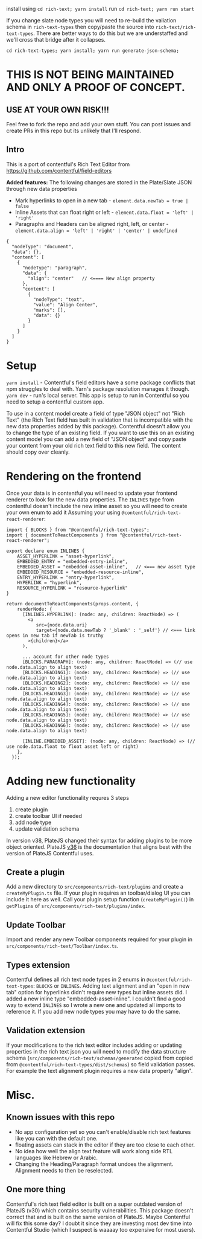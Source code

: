 install using `cd rich-text; yarn install`
run `cd rich-text; yarn run start`

If you change slate node types you will need to re-build the valiation schema in `rich-text-types` then copy/paste the source into `rich-text/rich-text-types`. There are better ways to do this but we are understaffed and we'll cross that bridge after it collapses.

`cd rich-text-types; yarn install; yarn run generate-json-schema;` 


# THIS IS NOT BEING MAINTAINED AND ONLY A PROOF OF CONCEPT.
## USE AT YOUR OWN RISK!!!
Feel free to fork the repo and add your own stuff. 
You can post issues and create PRs in this repo but its unlikely that I'll respond.

## Intro
This is a port of contentful's Rich Text Editor from https://github.com/contentful/field-editors

**Added features:**
The following changes are stored in the Plate/Slate JSON through new data properties
* Mark hyperlinks to open in a new tab - `element.data.newTab = true | false`
* Inline Assets that can float right or left - `element.data.float = 'left' | 'right'`
* Paragraphs and Headers can be aligned right, left, or center - `element.data.align = 'left' | 'right' | 'center' | undefined`

```
{
  "nodeType": "document",
  "data": {},
  "content": [
    {
      "nodeType": "paragraph",
      "data": {
        "align": "center"   // <==== New align property
      },
      "content": [
        {
          "nodeType": "text",
          "value": "Align Center",
          "marks": [],
          "data": {}
        }
      ]
    }
  ]
}
```

# Setup
`yarn install` - Contentful's field editors have a some package conflicts that npm struggles to deal with. Yarn's package resolution manages it though.
`yarn dev` - run's local server. This app is setup to run in Contentful so you need to setup a contentful custom app.

To use in a content model create a field of type "JSON object" not "Rich Text" (the Rich Text field has built in validation that is incompatible with the new data properties added by this package). Contentful doesn't allow you to change the type of an existing field. If you want to use this on an existing content model you can add a new field of "JSON object" and copy paste your content from your old rich text field to this new field. The content should copy over cleanly.

# Rendering on the frontend
Once your data is in contentful you will need to update your frontend renderer to look for the new data properties.
The `INLINES` type from contentful doesn't include the new inline asset so you will need to create your own enum to add it 
Assuming your using `@contentful/rich-text-react-renderer`:

```
import { BLOCKS } from "@contentful/rich-text-types";
import { documentToReactComponents } from "@contentful/rich-text-react-renderer";

export declare enum INLINES {
    ASSET_HYPERLINK = "asset-hyperlink",
    EMBEDDED_ENTRY = "embedded-entry-inline",
    EMBEDDED_ASSET = "embedded-asset-inline",   // <=== new asset type
    EMBEDDED_RESOURCE = "embedded-resource-inline",
    ENTRY_HYPERLINK = "entry-hyperlink",
    HYPERLINK = "hyperlink",
    RESOURCE_HYPERLINK = "resource-hyperlink"
}

return documentToReactComponents(props.content, {
    renderNode: {      
      [INLINES.HYPERLINK]: (node: any, children: ReactNode) => (        
        <a
           src={node.data.uri}
           target={node.data.newTab ? '_blank' : '_self'} // <=== link opens in new tab if newTab is truthy
        >{children}</a>
      ),

      ... account for other node types
      [BLOCKS.PARAGRAPH]: (node: any, children: ReactNode) => (// use node.data.align to align text)
      [BLOCKS.HEADING1]: (node: any, children: ReactNode) => (// use node.data.align to align text)
      [BLOCKS.HEADING2]: (node: any, children: ReactNode) => (// use node.data.align to align text)
      [BLOCKS.HEADING3]: (node: any, children: ReactNode) => (// use node.data.align to align text)
      [BLOCKS.HEADING4]: (node: any, children: ReactNode) => (// use node.data.align to align text)
      [BLOCKS.HEADING5]: (node: any, children: ReactNode) => (// use node.data.align to align text)
      [BLOCKS.HEADING6]: (node: any, children: ReactNode) => (// use node.data.align to align text)

      [INLINE.EMBEDDED_ASSET]: (node: any, children: ReactNode) => (// use node.data.float to float asset left or right)
    },
  });

```

# Adding new functionality
Adding a new editor functionality requres 3 steps
1. create plugin
1. create toolbar UI if needed
1. add node type
1. update validation schema

In version v38, PlateJS changed their syntax for adding plugins to be more object oriented. PlateJS [v36](https://v36.platejs.org/) is the documentation that aligns best with the version of PlateJS Contentful uses.

## Create a plugin
Add a new directory to `src/components/rich-text/plugins` and create a `createMyPlugin.ts` file. If your plugin requires an toolbar/dialog UI you can include it here as well.
Call your plugin setup function (`createMyPlugin()`) in `getPlugins` of `src/components/rich-text/plugins/index`.

## Update Toolbar
Import and render any new Toolbar components required for your plugin in `src/components/rich-text/Toolbar/index.ts`.

## Types extension
Contentful defines all rich text node types in 2 enums in `@contentful/rich-text-types`: `BLOCKS` or `INLINES`. Adding text alignment and an "open in new tab" option for hyperlinks didn't require new types but inline assets did. I added a new inline type "embedded-asset-inline". I couldn't find a good way to extend `INLINES` so I wrote a new one and updated all imports to reference it. If you add new node types you may have to do the same.

## Validation extension
If your modifications to the rich text editor includes adding or updating properties in the rich text json you will need to modify the data structure schema (`src/components/rich-text/schemas/generated` copied from copied from `@contentful/rich-text-types/dist/schemas`) so field validation passes. For example the text alignment plugin requires a new data property "align". 

# Misc.
## Known issues with this repo
* No app configuration yet so you can't enable/disable rich text features like you can with the default one.
* floating assets can stack in the editor if they are too close to each other.
* No idea how well the align text feature will work along side RTL languages like Hebrew or Arabic.
* Changing the Heading/Paragraph format undoes the alignment. Alignment needs to then be reselected.

## One more thing
Contentful's rich text field editor is built on a super outdated version of PlateJS (v30) which contains security vulnerabilities. This package doesn't correct that and is built on the same version of PlateJS. Maybe Contentful will fix this some day? I doubt it since they are investing most dev time into Contentful Studio (which I suspect is waaaay too expensive for most users).

